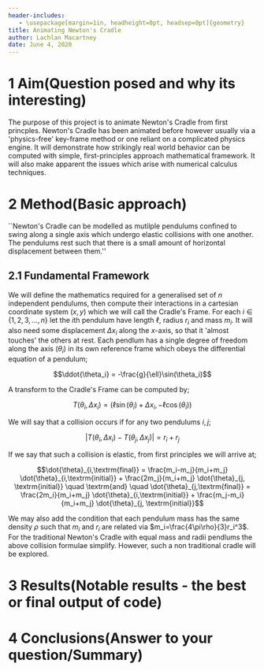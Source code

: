 ```yaml
---
header-includes:
   - \usepackage[margin=1in, headheight=0pt, headsep=0pt]{geometry}
title: Animating Newton's Cradle
author: Lachlan Macartney
date: June 4, 2020
---
```



# 1 Aim(Question posed and why its interesting)

The purpose of this project is to animate Newton's Cradle from first princples. Newton's Cradle has been animated before however usually via a 'physics-free' key-frame method or one reliant on a complicated physics engine. It will demonstrate how strikingly real world behavior can be computed with simple, first-principles approach mathematical framework. It will also make apparent the issues which arise with numerical calculus techniques.

# 2 Method(Basic approach)

``Newton's Cradle can be modelled as mutilple pendulums confined to swing along a single axis which undergo elastic collisions with one another. The pendulums rest such that there is a small amount of horizontal displacement between them.''

## 2.1 Fundamental Framework

We will define the mathematics required for a generalised set of $n$ independent pendulums, then compute their interactions in a cartesian coordinate system $(x,y)$ which we will call the Cradle's Frame. For each $i \in \{1, 2, 3, ... , n\}$ let the $i$th pendulum have length $\ell$, radius $r_i$ and mass $m_i$. It will also need some displacement $\Delta x_i$ along the $x$-axis, so that it 'almost touches' the others at rest. Each pendlum has a single degree of freedom along the axis $(\theta_i)$ in its own reference frame which obeys the differential equation of a pendulum;

$$\ddot{\theta_i} = -\frac{g}{\ell}\sin(\theta_i)$$

A transform to the Cradle's Frame can be computed by; 

$$T(\theta_i, \Delta x_{i}) = (\ell\sin(\theta_i) + \Delta x_i, -\ell\cos(\theta_i))$$

We will say that a collision occurs if for any two pendulums $i, j$;

$$ |T(\theta_i, \Delta x_{i}) - T(\theta_j, \Delta x_{j})| = r_i + r_j$$

If we say that such a collision is elastic, from first principles we will arrive at;

$$\dot{\theta}_{i,\textrm{final}} = \frac{m_i-m_j}{m_i+m_j} \dot{\theta}_{i,\textrm{initial}} + \frac{2m_j}{m_i+m_j} \dot{\theta}_{j, \textrm{initial}} \quad \textrm{and} \quad \dot{\theta}_{j,\textrm{final}} = \frac{2m_i}{m_i+m_j} \dot{\theta}_{i,\textrm{initial}} + \frac{m_j-m_i}{m_i+m_j} \dot{\theta}_{j, \textrm{initial}}$$

We may also add the condition that each pendulum mass has the same density $\rho$ such that $m_i$ and $r_i$ are related via $m_i=\frac{4\pi\rho}{3}r_i^3$. For the traditional Newton's Cradle with equal mass and radii pendlums the above collision formulae simplify. However, such a non traditional cradle will be explored.


# 3 Results(Notable results - the best or final output of code)

# 4 Conclusions(Answer to your question/Summary)
